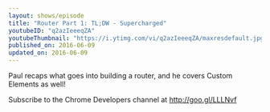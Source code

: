 ```yaml
---
layout: shows/episode
title: "Router Part 1: TL;DW - Supercharged"
youtubeID: "q2azIeeeqZA"
youtubeThumbnail: "https://i.ytimg.com/vi/q2azIeeeqZA/maxresdefault.jpg"
published_on: 2016-06-09
updated_on: 2016-06-09
---
```


Paul recaps what goes into building a router, and he covers Custom Elements as well!

Subscribe to the Chrome Developers channel at http://goo.gl/LLLNvf

